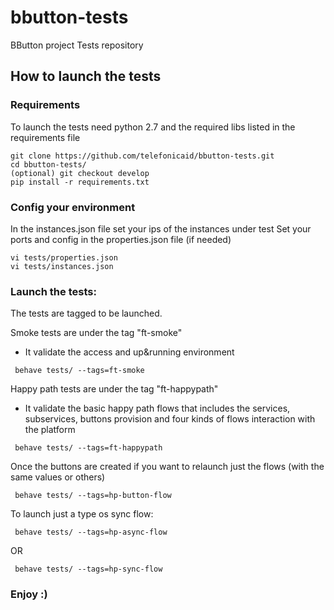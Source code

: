 # bbutton-tests
BButton project Tests repository 


## How to launch the tests

### Requirements

To launch the tests need python 2.7 and the required libs listed in the requirements file


```
git clone https://github.com/telefonicaid/bbutton-tests.git
cd bbutton-tests/
(optional) git checkout develop
pip install -r requirements.txt
``` 


### Config your environment 

In the instances.json file set your ips of the instances under test
Set your ports and config in the properties.json file (if needed)
 
```
vi tests/properties.json 
vi tests/instances.json
```
 
 
 
### Launch the tests: 
The tests are tagged to be launched.


Smoke tests are under the tag "ft-smoke" 
 - It validate the access and up&running environment

``` 
 behave tests/ --tags=ft-smoke
```

Happy path tests are under the tag "ft-happypath" 
 - It validate the basic happy path flows that includes the services, subservices, buttons provision and four kinds of flows interaction with the platform

```
 behave tests/ --tags=ft-happypath
```

Once the buttons are created if you want to relaunch just the flows (with the same values or others)

```
 behave tests/ --tags=hp-button-flow
```

To launch just a type os sync flow:

```
 behave tests/ --tags=hp-async-flow
```
OR
```
 behave tests/ --tags=hp-sync-flow
```


### Enjoy :)
